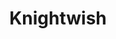 ---
layout: game
title: "Knightwish"
site- category: "web"
permalink: /games/kinghtwish/

#components
list: ["cover-swf", "description", "list-description", "screenshots"]

#cover swf
cover-swf: "/others/swfs/knightwish.swf"
cover-swf-width: 640
cover-swf-height: 480
cover-swf-description: "<b>Commands:</b> LEFT and RIGHT / Shoot: SPACE"


#list-description
category: Arcade
platform: Web
language: Actionscript 2
tecnologies: "Adobe Flash"
role: Developer

#screenshots
screenshots: ["game_knightwish.png"]
---